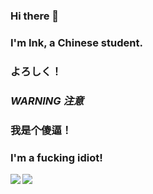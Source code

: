 ### Hi there 👋
### I'm Ink, a Chinese student.
### よろしく！

<!--
**026-Ink/026-Ink** is a ✨ _special_ ✨ repository because its `README.md` (this file) appears on your GitHub profile.

Here are some ideas to get you started:

- 🔭 I’m currently working on ...
- 🌱 I’m currently learning ...
- 👯 I’m looking to collaborate on ...
- 🤔 I’m looking for help with ...
- 💬 Ask me about ...
- 📫 How to reach me: ...
- 😄 Pronouns: ...
- ⚡ Fun fact: ...
-->
### ***WARNING 注意***

### 我是个傻逼！

### I'm a fucking idiot!

<a href="https://github.com/026-Ink">
  <img align="left" src="https://github-readme-stats.vercel.app/api?username=026-Ink" />
</a>
<a href="https://github.com/026-Ink">
  <img align="left" src="https://github-readme-stats.vercel.app/api/top-langs/?username=026-Ink" />
</a>
